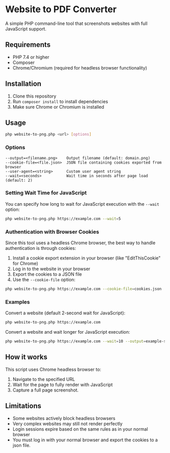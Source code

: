 # Website to PDF Converter

A simple PHP command-line tool that screenshots websites with full JavaScript support.

## Requirements

- PHP 7.4 or higher
- Composer
- Chrome/Chromium (required for headless browser functionality)

## Installation

1. Clone this repository
2. Run `composer install` to install dependencies
3. Make sure Chrome or Chromium is installed

## Usage

```bash
php website-to-png.php <url> [options]
```

### Options

```
--output=<filename.png>    Output filename (default: domain.png)
--cookie-file=<file.json>  JSON file containing cookies exported from browser
--user-agent=<string>      Custom user agent string
--wait=<seconds>           Wait time in seconds after page load (default: 2)
```

### Setting Wait Time for JavaScript

You can specify how long to wait for JavaScript execution with the `--wait` option:

```bash
php website-to-png.php https://example.com --wait=5
```

### Authentication with Browser Cookies

Since this tool uses a headless Chrome browser, the best way to handle authentication is through cookies:

1. Install a cookie export extension in your browser (like "EditThisCookie" for Chrome)
2. Log in to the website in your browser
3. Export the cookies to a JSON file
4. Use the `--cookie-file` option:

```bash
php website-to-png.php https://example.com --cookie-file=cookies.json
```

### Examples

Convert a website (default 2-second wait for JavaScript):
```bash
php website-to-png.php https://example.com
```

Convert a website and wait longer for JavaScript execution:
```bash
php website-to-png.php https://example.com --wait=10 --output=example-site.png
```

## How it works

This script uses Chrome headless browser to:
1. Navigate to the specified URL
2. Wait for the page to fully render with JavaScript
3. Capture a full page screenshot. 

## Limitations

- Some websites actively block headless browsers
- Very complex websites may still not render perfectly
- Login sessions expire based on the same rules as in your normal browser
- You must log in with your normal browser and export the cookies to a json file. 